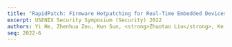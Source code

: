 ```yaml
---
title: "RapidPatch: Firmware Hotpatching for Real-Time Embedded Devices"
excerpt: USENIX Security Symposium (Security) 2022
authors: Yi He, Zhenhua Zou, Kun Sun, <strong>Zhuotao Liu</strong>, Ke Xu, Qian Wang, Chao Shen, Zhi Wang, Qi Li
seq: 2022-6
---
```


